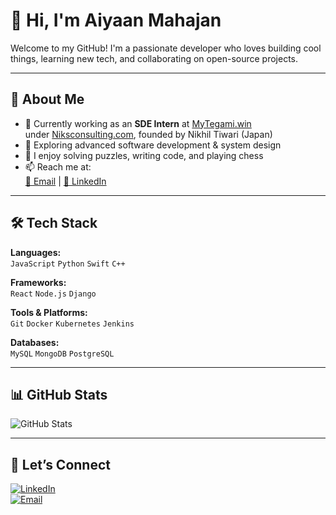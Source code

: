 # 👋 Hi, I'm Aiyaan Mahajan

Welcome to my GitHub! I'm a passionate developer who loves building cool things, learning new tech, and collaborating on open-source projects.

---

## 🚀 About Me

- 🔭 Currently working as an **SDE Intern** at [MyTegami.win](https://mytegami.win)  
  under [Niksconsulting.com](https://niksconsulting.com), founded by Nikhil Tiwari (Japan)
- 🌱 Exploring advanced software development & system design
- 🧠 I enjoy solving puzzles, writing code, and playing chess
- 📫 Reach me at:  
  [📧 Email](mailto:aiyaanmahajan@gmail.com) | [💼 LinkedIn](https://www.linkedin.com/in/aiyaan-mahajan-1b47ab296/)

---

## 🛠️ Tech Stack

**Languages:**  
`JavaScript` `Python` `Swift` `C++`  

**Frameworks:**  
`React` `Node.js` `Django`  

**Tools & Platforms:**  
`Git` `Docker` `Kubernetes` `Jenkins`  

**Databases:**  
`MySQL` `MongoDB` `PostgreSQL`

---

## 📊 GitHub Stats

![GitHub Stats](https://github-readme-stats.vercel.app/api?username=Aiyaan-Mahajan&show_icons=true&theme=radical)

---

## 🤝 Let’s Connect

[![LinkedIn](https://img.shields.io/badge/LinkedIn-Aiyaan%20Mahajan-0077B5?style=flat&logo=linkedin)](https://www.linkedin.com/in/aiyaan-mahajan-1b47ab296/)  
[![Email](https://img.shields.io/badge/Ema)]()

